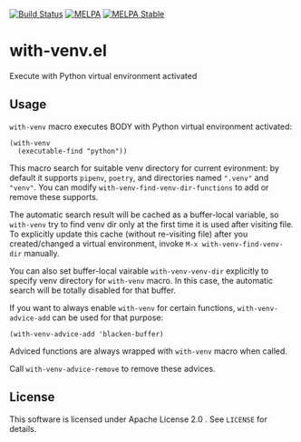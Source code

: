 [![Build Status](https://travis-ci.org/10sr/with-venv-el.svg?branch=master)](https://travis-ci.org/10sr/with-venv-el)
[![MELPA](https://melpa.org/packages/with-venv-badge.svg)](https://melpa.org/#/with-venv)
[![MELPA Stable](https://stable.melpa.org/packages/with-venv-badge.svg)](https://stable.melpa.org/#/with-venv)


with-venv.el
============

Execute with Python virtual environment activated


Usage
-----


`with-venv` macro executes BODY with Python virtual environment activated:

``` emacs-lisp
(with-venv
  (executable-find "python"))
```

This macro search for suitable venv directory for current evironment:
by default it supports `pipenv`, `poetry`, and directories named
`".venv"` and `"venv"`.
You can modify `with-venv-find-venv-dir-functions` to add or remove
these supports.


The automatic search result will be cached as a buffer-local variable, so
`with-venv` try to find venv dir only at the first time it is used after
visiting file.
To explicitly update this cache (without re-visiting file) after you
created/changed a virtual environment, invoke `M-x with-venv-find-venv-dir`
manually.

You can also set buffer-local vairable `with-venv-venv-dir` explicitly
to specify venv directory for `with-venv` macro.
In this case, the automatic search will be totally disabled for that buffer.


If you want to always enable `with-venv` for certain functions,
`with-venv-advice-add` can be used for that purpose:

``` emacs-lisp
(with-venv-advice-add 'blacken-buffer)
```

Adviced functions are always wrapped with `with-venv` macro when called.

Call `with-venv-advice-remove` to remove these advices.


License
-------

This software is licensed under Apache License 2.0 . See `LICENSE` for details.

